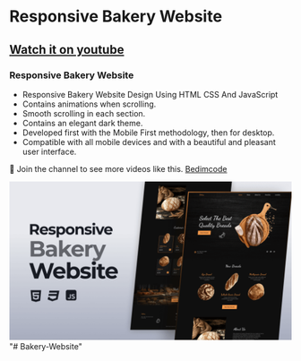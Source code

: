 # Responsive Bakery Website
## [Watch it on youtube](https://youtu.be/TTOkgUNmNk0)
### Responsive Bakery Website

- Responsive Bakery Website Design Using HTML CSS And JavaScript
- Contains animations when scrolling.
- Smooth scrolling in each section.
- Contains an elegant dark theme.
- Developed first with the Mobile First methodology, then for desktop.
- Compatible with all mobile devices and with a beautiful and pleasant user interface.

💙 Join the channel to see more videos like this. [Bedimcode](https://www.youtube.com/@Bedimcode)

![preview img](/preview.png)
"# Bakery-Website" 
